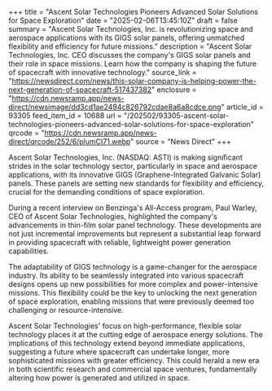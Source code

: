 +++
title = "Ascent Solar Technologies Pioneers Advanced Solar Solutions for Space Exploration"
date = "2025-02-06T13:45:10Z"
draft = false
summary = "Ascent Solar Technologies, Inc. is revolutionizing space and aerospace applications with its GIGS solar panels, offering unmatched flexibility and efficiency for future missions."
description = "Ascent Solar Technologies, Inc. CEO discusses the company's GIGS solar panels and their role in space missions. Learn how the company is shaping the future of spacecraft with innovative technology."
source_link = "https://newsdirect.com/news/this-solar-company-is-helping-power-the-next-generation-of-spacecraft-517437382"
enclosure = "https://cdn.newsramp.app/news-direct/newsimage/dd3cd1ae2494c826792cdae8a6a8cdce.png"
article_id = 93305
feed_item_id = 10688
url = "/202502/93305-ascent-solar-technologies-pioneers-advanced-solar-solutions-for-space-exploration"
qrcode = "https://cdn.newsramp.app/news-direct/qrcode/252/6/plumCI71.webp"
source = "News Direct"
+++

<p>Ascent Solar Technologies, Inc. (NASDAQ: ASTI) is making significant strides in the solar technology sector, particularly in space and aerospace applications, with its innovative GIGS (Graphene-Integrated Galvanic Solar) panels. These panels are setting new standards for flexibility and efficiency, crucial for the demanding conditions of space exploration.</p><p>During a recent interview on Benzinga's All-Access program, Paul Warley, CEO of Ascent Solar Technologies, highlighted the company's advancements in thin-film solar panel technology. These developments are not just incremental improvements but represent a substantial leap forward in providing spacecraft with reliable, lightweight power generation capabilities.</p><p>The adaptability of GIGS technology is a game-changer for the aerospace industry. Its ability to be seamlessly integrated into various spacecraft designs opens up new possibilities for more complex and power-intensive missions. This flexibility could be the key to unlocking the next generation of space exploration, enabling missions that were previously deemed too challenging or resource-intensive.</p><p>Ascent Solar Technologies' focus on high-performance, flexible solar technology places it at the cutting edge of aerospace energy solutions. The implications of this technology extend beyond immediate applications, suggesting a future where spacecraft can undertake longer, more sophisticated missions with greater efficiency. This could herald a new era in both scientific research and commercial space ventures, fundamentally altering how power is generated and utilized in space.</p>
